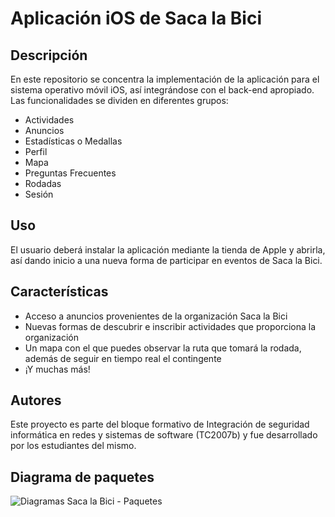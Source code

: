 # Aplicación iOS de Saca la Bici

## Descripción
En este repositorio se concentra la implementación de la aplicación para el sistema operativo móvil iOS, así integrándose con el back-end apropiado. Las funcionalidades se dividen en diferentes grupos:
- Actividades
- Anuncios
- Estadísticas o Medallas
- Perfil
- Mapa
- Preguntas Frecuentes
- Rodadas
- Sesión

## Uso
El usuario deberá instalar la aplicación mediante la tienda de Apple y abrirla, así dando inicio a una nueva forma de participar en eventos de Saca la Bici.

## Características
- Acceso a anuncios provenientes de la organización Saca la Bici
- Nuevas formas de descubrir e inscribir actividades que proporciona la organización
- Un mapa con el que puedes observar la ruta que tomará la rodada, además de seguir en tiempo real el contingente
- ¡Y muchas más!

## Autores
Este proyecto es parte del bloque formativo de Integración de seguridad informática en redes y sistemas de software (TC2007b) y fue desarrollado por los estudiantes del mismo.

## Diagrama de paquetes

![Diagramas Saca la Bici - Paquetes](https://github.com/user-attachments/assets/0c66bf5c-1d5f-4cec-a458-95cd352aa1d6)
